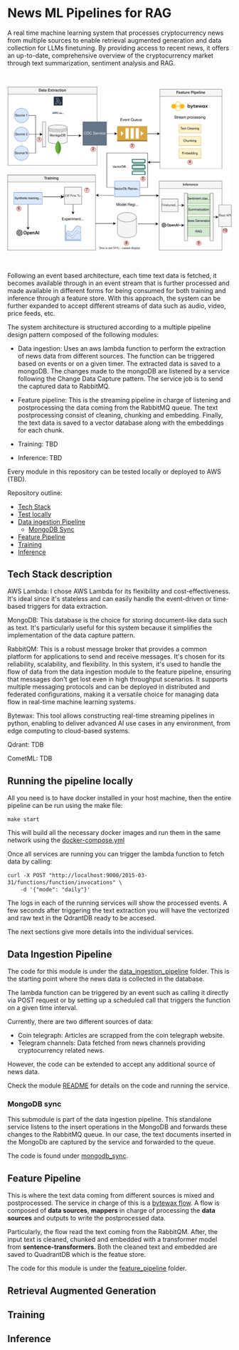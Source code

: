 # News ML Pipelines for RAG

A real time machine learning system that processes cryptocurrency news from multiple sources to enable retrieval augmented generation and data collection for LLMs finetuning. By providing access to recent news, it offers an up-to-date, comprehensive overview of the cryptocurrency market through text summarization, sentiment analysis and RAG.


<br>
<p align="center">
    <img src="media/ml-flow-chart.svg" alt="System Architecture" title="System Architecture">
</p>
<br>

Following an event based architecture, each time text data is fetched, it becomes available through in an event stream that is further processed and made available in different forms for being consumed for both training and inference through a feature store. With this approach, the system can be further expanded to accept different streams of data such as audio, video, price feeds, etc.

The system architecture is structured according to a multiple pipeline design pattern composed of the following modules:

- Data ingestion: Uses an aws lambda function to perform the extraction of news data from different sources. The function can be triggered based on events or on a given timer. The extracted data is saved to a mongoDB. The changes made to the mongoDB are listened by a service following the Change Data Capture pattern. The service job is to send the captured data to RabbitMQ.

- Feature pipeline: This is the streaming pipeline in charge of listening and postprocessing the data coming from the RabbitMQ queue. The text postprocessing consist of cleaning, chunking and embedding. Finally, the text data is saved to a vector database along with the embeddings for each chunk.

- Training: TBD
- Inference: TBD

Every module in this repository can be tested locally or deployed to AWS (TBD).

Repository outline:

- [Tech Stack](#tech-stack)
- [Test locally](#test-locally)
- [Data ingestion Pipeline](#data-ingestion-pipeline)
    - [MongoDB Sync](#mongodb-sync)
- [Feature Pipeline](#feature-pipeline)
- [Training](#training-pipeline)
- [Inference](#inference)

## Tech Stack description

AWS Lambda: I chose AWS Lambda for its flexibility and cost-effectiveness. It's ideal since it's stateless and can easily handle the event-driven or time-based triggers for data extraction.

MongoDB: This database is the choice for storing document-like data such as text. It's particularly useful for this system because it simplifies the implementation of the data capture pattern.

RabbitQM: This is a robust message broker that provides a common platform for applications to send and receive messages. It's chosen for its reliability, scalability, and flexibility. In this system, it's used to handle the flow of data from the data ingestion module to the feature pipeline, ensuring that messages don't get lost even in high throughput scenarios. It supports multiple messaging protocols and can be deployed in distributed and federated configurations, making it a versatile choice for managing data flow in real-time machine learning systems.

Bytewax: This tool allows constructing real-time streaming pipelines in python, enabling to deliver advanced AI use cases in any environment, from edge computing to cloud-based systems.

Qdrant: TDB

CometML: TDB

## Running the pipeline locally

All you need is to have docker installed in your host machine, then the entire pipeline can be run using the make file:

```
make start
```

This will build all the necessary docker images and run them in the same network using the [docker-compose.yml](/docker-compose.yml)

Once all services are running you can trigger the lambda function to fetch data by calling:

```
curl -X POST "http://localhost:9000/2015-03-31/functions/function/invocations" \
	-d '{"mode": "daily"}'
```

The logs in each of the running services will show the processed events. A few seconds after triggering the text extraction you will have the vectorized and raw text in the QdrantDB ready to be accesed.

The next sections give more details into the individual services.

## Data Ingestion Pipeline

The code for this module is under the [data_ingestion_pipeline](/data_ingestion_pipeline/) folder. This is the starting point where the news data is collected in the database. 

The lambda function can be triggered by an event such as calling it directly via POST request or by setting up a scheduled call that triggers the function on a given time interval. 

Currently, there are two different sources of data:

- Coin telegraph: Articles are scrapped from the coin telegraph website.
- Telegram channels: Data fetched from news channels providing cryptocurrency related news.

However, the code can be extended to accept any additional source of news data.

Check the module [README](/data_ingestion_pipeline/README) for details on the code and running the service.

### MongoDB sync

This submodule is part of the data ingestion pipeline. This standalone service listens to the insert operations in the MongoDB and forwards these changes to the RabbitMQ queue. In our case, the text documents inserted in the MongoDb are captured by the service and forwarded to the queue.

The code is found under [mongodb_sync](/mongodb_sync). 

## Feature Pipeline

This is where the text data coming from different sources is mixed and postprocessed. The service in charge of this is a [bytewax flow](/feature_pipeline/data_flow/bytewax_pipeline.py). A flow is composed of **data sources**, **mappers** in charge of processing the **data sources** and outputs to write the postprocessed data.

Particularly, the flow read the text coming from the RabbitQM. After, the input text is cleaned, chunked and embedded with a transformer model from **sentence-transformers**. Both the cleaned text and embedded are saved to QuadrantDB which is the featue store. 

The code for this module is under the [feature_pipeline](/feature_pipeline) folder. 

## Retrieval Augmented Generation



## Training



## Inference 
